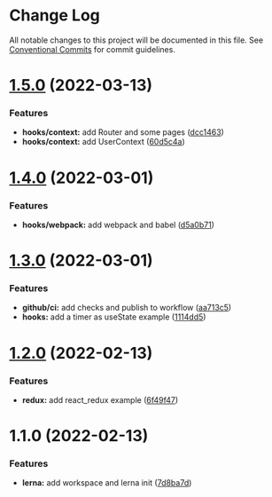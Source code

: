 # Change Log

All notable changes to this project will be documented in this file.
See [Conventional Commits](https://conventionalcommits.org) for commit guidelines.

# [1.5.0](https://github.com/diogogomes77/react_snipets/compare/v1.4.0...v1.5.0) (2022-03-13)


### Features

* **hooks/context:** add Router and some pages ([dcc1463](https://github.com/diogogomes77/react_snipets/commit/dcc14638a20bed12922c18f1ced6d1967c8d7474))
* **hooks/context:** add UserContext ([60d5c4a](https://github.com/diogogomes77/react_snipets/commit/60d5c4a7b7a74efa5b0e4636111368565c7b6f6e))





# [1.4.0](https://github.com/diogogomes77/react_snipets/compare/v1.3.0...v1.4.0) (2022-03-01)


### Features

* **hooks/webpack:** add webpack and babel ([d5a0b71](https://github.com/diogogomes77/react_snipets/commit/d5a0b71958532a76661ed8114ea87bae11161df5))





# [1.3.0](https://github.com/diogogomes77/react_snipets/compare/v1.2.0...v1.3.0) (2022-03-01)


### Features

* **github/ci:** add checks and publish to workflow ([aa713c5](https://github.com/diogogomes77/react_snipets/commit/aa713c514f9aebdfdca3dd287cc2536322906f3a))
* **hooks:** add a timer as useState example ([1114dd5](https://github.com/diogogomes77/react_snipets/commit/1114dd5521cdc19c39b27b1b01244946751dffb9))





# [1.2.0](https://github.com/diogogomes77/react_snipets/compare/v1.1.0...v1.2.0) (2022-02-13)


### Features

* **redux:** add react_redux example ([6f49f47](https://github.com/diogogomes77/react_snipets/commit/6f49f470cbdab08a97922c291585c3d9eafb34ff))





# 1.1.0 (2022-02-13)


### Features

* **lerna:** add workspace and lerna init ([7d8ba7d](https://github.com/diogogomes77/react_snipets/commit/7d8ba7d1858c578a0838f8906b7caddf86d14e65))
